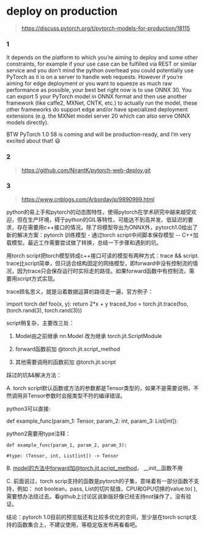 # deploy on production
>https://discuss.pytorch.org/t/pytorch-models-for-production/18115


### 1

It depends on the platform to which you’re aiming to deploy and some other constraints, for example if your use case can be fulfilled via REST or similar service and you don’t mind the python overhead you could potentially use PyTorch as it is on a server to handle web requests. However if you’re aiming for edge deployment or you want to squeeze as much raw performance as possible, your best bet right now is to use ONNX 30. You can export 5 your PyTorch model in ONNX format and then use another framework (like caffe2, MXNet, CNTK, etc.) to actually run the model, these other frameworks do support edge and/or have specialized deployment extensions (e.g. the MXNet model server 20 which can also serve ONNX models directly).

BTW PyTorch 1.0 58 is coming and will be production-ready, and I’m very excited about that! :smiley:

### 2

>https://github.com/NirantK/pytorch-web-deploy.git


### 3

>https://www.cnblogs.com/Arborday/p/9890999.html

python的易上手和pytorch的动态图特性，使得pytorch在学术研究中越来越受欢迎，但在生产环境，碍于python的GIL等特性，可能达不到高并发、低延迟的要求，存在需要用c++接口的情况。除了将模型导出为ONNX外，pytorch1.0给出了新的解决方案：pytorch 训练模型 - 通过torch script中间脚本保存模型 -- C++加载模型。最近工作需要尝试做了转换，总结一下步骤和遇到的坑。

用torch script把torch模型转成c++接口可读的模型有两种方式：trace && script. trace比script简单，但只适合结构固定的网络模型，即forward中没有控制流的情况，因为trace只会保存运行时实际走的路径。如果forward函数中有控制流，需要用script方式实现。

trace顾名思义，就是沿着数据运算的路径走一遍，官方例子：

import torch
def foo(x, y):
    return 2*x + y
traced_foo = torch.jit.trace(foo, (torch.rand(3), torch.rand(3)))
 

 

 

 

script稍复杂，主要改三处：

1. Model由之前继承 nn.Model 改为继承 torch.jit.ScriptModule

2. forward函数前加 @torch.jit.script_method

3. 其他需要调用的函数前加 @torch.jit.script

 

踩过的坑&&解决方法：

A. torch script默认函数或方法的参数都是Tensor类型的，如果不是需要说明，不然调用非Tensor参数时会报类型不符的编译错误。

python3可以直接:

def example_func(param_1: Tensor, param_2: int, param_3: List[int]):
 

 

python2需要用type注释：

```
def example_func(param_1, param_2, param_3):

#type: (Tensor, int, List[int]) -> Tensor

```

 

 

B. model的方法中forward加@torch.jit.script_method， __init__函数不用

C. 前面说过，torch scrip支持的函数是pytorch的子集，意味着有一部分函数不支持，例如： not boolean，pass, List的切片赋值，CPU和GPU切换的value.to( ), 需要想办法绕过去。看github上讨论区说新版好像已经支持not操作了，没有验证。

 

结论：pytorch 1.0目前的预览版还有比较多优化的空间，至少是在torch script支持的函数集合上，不建议使用，等稳定版发布再看看吧。

